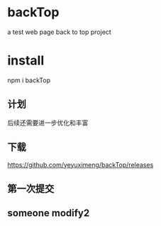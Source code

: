# backTop
a test web page back to top project

# install
npm i backTop 

## 计划
后续还需要进一步优化和丰富

## 下载
https://github.com/yeyuximeng/backTop/releases

## 第一次提交
## someone modify2
